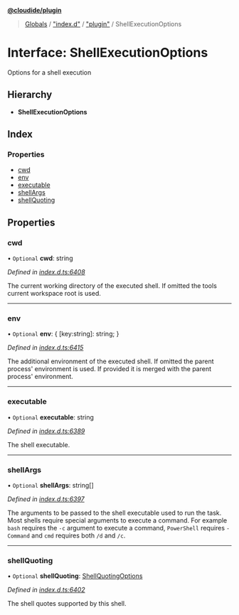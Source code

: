**[@cloudide/plugin](../README.md)**

> [Globals](../README.md) / ["index.d"](../modules/_index_d_.md) / ["plugin"](../modules/_index_d_._plugin_.md) / ShellExecutionOptions

# Interface: ShellExecutionOptions

Options for a shell execution

## Hierarchy

* **ShellExecutionOptions**

## Index

### Properties

* [cwd](_index_d_._plugin_.shellexecutionoptions.md#cwd)
* [env](_index_d_._plugin_.shellexecutionoptions.md#env)
* [executable](_index_d_._plugin_.shellexecutionoptions.md#executable)
* [shellArgs](_index_d_._plugin_.shellexecutionoptions.md#shellargs)
* [shellQuoting](_index_d_._plugin_.shellexecutionoptions.md#shellquoting)

## Properties

### cwd

• `Optional` **cwd**: string

*Defined in [index.d.ts:6408](https://github.com/shuyaqian/cloudide-plugin-api/blob/6d83fa1/index.d.ts#L6408)*

The current working directory of the executed shell.
If omitted the tools current workspace root is used.

___

### env

• `Optional` **env**: { [key:string]: string;  }

*Defined in [index.d.ts:6415](https://github.com/shuyaqian/cloudide-plugin-api/blob/6d83fa1/index.d.ts#L6415)*

The additional environment of the executed shell. If omitted
the parent process' environment is used. If provided it is merged with
the parent process' environment.

___

### executable

• `Optional` **executable**: string

*Defined in [index.d.ts:6389](https://github.com/shuyaqian/cloudide-plugin-api/blob/6d83fa1/index.d.ts#L6389)*

The shell executable.

___

### shellArgs

• `Optional` **shellArgs**: string[]

*Defined in [index.d.ts:6397](https://github.com/shuyaqian/cloudide-plugin-api/blob/6d83fa1/index.d.ts#L6397)*

The arguments to be passed to the shell executable used to run the task. Most shells
require special arguments to execute a command. For  example `bash` requires the `-c`
argument to execute a command, `PowerShell` requires `-Command` and `cmd` requires both
`/d` and `/c`.

___

### shellQuoting

• `Optional` **shellQuoting**: [ShellQuotingOptions](_index_d_._plugin_.shellquotingoptions.md)

*Defined in [index.d.ts:6402](https://github.com/shuyaqian/cloudide-plugin-api/blob/6d83fa1/index.d.ts#L6402)*

The shell quotes supported by this shell.
